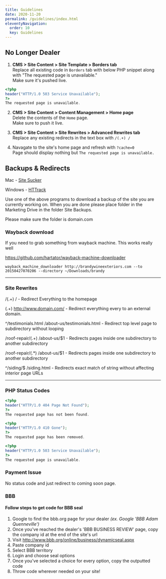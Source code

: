 ```yaml
---
title: Guidelines
date: 2020-11-20
permalink: /guidelines/index.html
eleventyNavigation:
  order: 10
  key: Guidelines
---
```

## No Longer Dealer 

1.  **CMS > Site Content > Site Template > Borders tab**  
Replace all existing code in `Borders` tab with below PHP snippet along with "The requested page is unavailable."  
Make sure it's pushed live.  
```php
<?php
header("HTTP/1.0 503 Service Unavailable");
?>
The requested page is unavailable. 
```

2. **CMS > Site Content > Content Management > Home page**  
Delete the contents of the `Home` page.  
Make sure to push it live.

3. **CMS > Site Content > Site Rewrites > Advanced Rewrites tab**  
Replace any existing redirects in the text box with `/(.+) /`

4. Navagate to the site's home page and refresh with `?cache=0`  
Page should display nothing but `The requested page is unavailable.`




## Backups & Redirects 

Mac - [Site Sucker](http://ricks-apps.com/osx/sitesucker/)

Windows - [HTTrack](https://www.httrack.com/)

Use one of the above programs to download a backup of the site you are currently working on. When you are done please place folder in the Marketing Drive in the folder Site Backups. 

Please make sure the folder is domain.com



### Wayback download 

If you need to grab something from wayback machine. This works really well 

https://github.com/hartator/wayback-machine-downloader

```
wayback_machine_downloader http://brandywineexteriors.com --to 20150427070206 --directory ~/Downloads/brandy
```

***
### Site Rewrites 

 /(.+) /  - Redirect Everything to the homepage 

 (.+) http://www.domain.com/  - Redirect everything every to an external domain. 
 
 ^/testimonials.html /about-us/testimonials.html - Redirect top level page to subdirectory without looping

/roof-repair/(.+) /about-us/$1 - Redirects pages inside one subdirectory to another subdirectory 

/roof-repair/(.*) /about-us/$1 - Redirects pages inside one subdirectory to another subdirectory

^/siding/$ /siding.html - Redirects exact match of string without affecting interior page URLs
***
### PHP Status Codes

```php
<?php
header("HTTP/1.0 404 Page Not Found");
?>
The requested page has not been found.
```

```php
<?php
header("HTTP/1.0 410 Gone");
?>
The requested page has been removed.
```

```php
<?php
header("HTTP/1.0 503 Service Unavailable");
?>
The requested page is unavailable.
```


### Payment Issue 
No status code and just redirect to coming soon page. 




### BBB 

#### Follow steps to get code for BBB seal
1. Google to find the bbb.org page for your dealer *(ex. Google 'BBB Adam Quenneville')*
2. Once you've reached the dealer's 'BBB BUSINESS REVIEW' page, copy the company id at the end of the site's url 
3. Visit <a href="http://www.bbb.org/online/business/dynamicseal.aspx" target="_blank">http://www.bbb.org/online/business/dynamicseal.aspx</a>
4. Paste company id
5. Select BBB territory
6. Login and choose seal options
7. Once you've selected a choice for every option, copy the outputted code
8. Throw code wherever needed on your site!